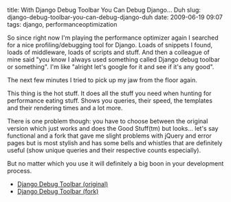 title: With Django Debug Toolbar You Can Debug Django… Duh
slug: django-debug-toolbar-you-can-debug-django-duh
date: 2009-06-19 09:07
tags: django, performanceoptimization

So since right now I'm playing the performance optimizer again I searched for a nice profiling/debugging tool for Django. Loads of snippets I found, loads of middleware, loads of scripts and stuff. And then a colleague of mine said "you know I always used something called Django debug toolbar or something". I'm like "alright let's google for it and see if it's any good".

The next few minutes I tried to pick up my jaw from the floor again.

This thing is the hot stuff. It does all the stuff you need when hunting for performance eating stuff. Shows you queries, their speed, the templates and their rendering times and a lot more.

There is one problem though: you have to choose between the original version which just works and does the Good Stuff(tm) but looks... let's say functional and a fork that gave me slight problems with jQuery and error pages but is most stylish and has some bells and whistles that are definitely useful (show unique queries and their respective counts especially).

But no matter which you use it will definitely a big boon in your development process.

* [Django Debug Toolbar (original)](http://github.com/robhudson/django-debug-toolbar/tree/master)
* [Django Debug Toolbar (fork)](http://github.com/dcramer/django-debug-toolbar/tree/master)
